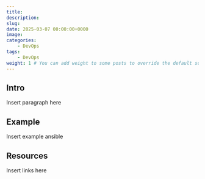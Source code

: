 ```yaml
---
title: 
description: 
slug: 
date: 2025-03-07 00:00:00+0000
image: 
categories:
    - DevOps
tags:
    - DevOps
weight: 1 # You can add weight to some posts to override the default sorting (date descending)
---
```


## Intro

Insert paragraph here

## Example

Insert example ansible

## Resources

Insert links here

